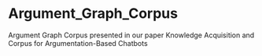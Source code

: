 # Argument_Graph_Corpus
Argument Graph Corpus presented in our paper Knowledge Acquisition and Corpus for Argumentation-Based Chatbots
